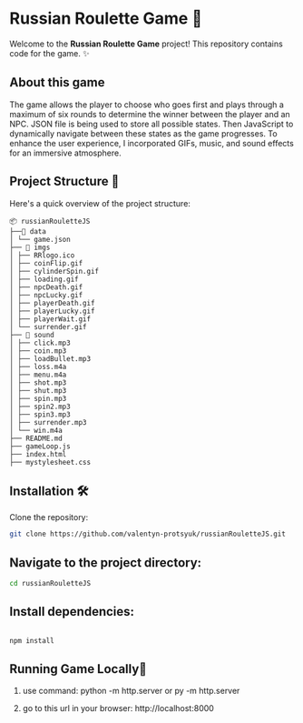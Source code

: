 # Russian Roulette Game 🤠

Welcome to the **Russian Roulette Game** project! This repository contains code for the game. ✨

## About this game

The game allows the player to choose who goes first and plays through a maximum of six rounds to determine the winner between the player and an NPC. JSON file is being used to store all possible states. Then JavaScript to dynamically navigate between these states as the game progresses. To enhance the user experience, I incorporated GIFs, music, and sound effects for an immersive atmosphere.

## Project Structure 📁

Here's a quick overview of the project structure:
```plaintext
📦 russianRouletteJS
├──📂 data
│ └── game.json
├── 📂 imgs
│ ├── RRlogo.ico
│ ├── coinFlip.gif
│ ├── cylinderSpin.gif
│ ├── loading.gif
│ ├── npcDeath.gif
│ ├── npcLucky.gif
│ ├── playerDeath.gif
│ ├── playerLucky.gif
│ ├── playerWait.gif
│ └── surrender.gif
├── 📂 sound
│ ├── click.mp3
│ ├── coin.mp3
│ ├── loadBullet.mp3
│ ├── loss.m4a
│ ├── menu.m4a
│ ├── shot.mp3
│ ├── shut.mp3
│ ├── spin.mp3
│ ├── spin2.mp3
│ ├── spin3.mp3
│ ├── surrender.mp3
│ └── win.m4a
├── README.md
├── gameLoop.js
├── index.html
├── mystylesheet.css

```


## Installation 🛠️

Clone the repository:
   ```sh
   git clone https://github.com/valentyn-protsyuk/russianRouletteJS.git
   ```
## Navigate to the project directory:



  ```sh
cd russianRouletteJS
 ```
## Install dependencies:

  ```sh

npm install
 ```

## Running Game Locally🚀
1) use command:
python -m http.server
or
py -m http.server

2) go to this url in your browser:
http://localhost:8000

